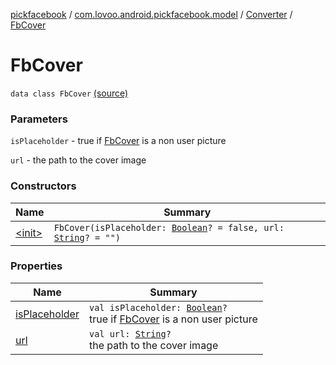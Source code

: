 [pickfacebook](../../../index.md) / [com.lovoo.android.pickfacebook.model](../../index.md) / [Converter](../index.md) / [FbCover](./index.md)

# FbCover

`data class FbCover` [(source)](https://github.com/lovoo/android-pickpic/blob/master/pickfacebook/pickfacebook/src/main/kotlin/com/lovoo/android/pickfacebook/model/Converter.kt#L110)

### Parameters

`isPlaceholder` - true if [FbCover](./index.md) is a non user picture

`url` - the path to the cover image

### Constructors

| Name | Summary |
|---|---|
| [&lt;init&gt;](-init-.md) | `FbCover(isPlaceholder: `[`Boolean`](https://kotlinlang.org/api/latest/jvm/stdlib/kotlin/-boolean/index.html)`? = false, url: `[`String`](https://kotlinlang.org/api/latest/jvm/stdlib/kotlin/-string/index.html)`? = "")` |

### Properties

| Name | Summary |
|---|---|
| [isPlaceholder](is-placeholder.md) | `val isPlaceholder: `[`Boolean`](https://kotlinlang.org/api/latest/jvm/stdlib/kotlin/-boolean/index.html)`?`<br>true if [FbCover](./index.md) is a non user picture |
| [url](url.md) | `val url: `[`String`](https://kotlinlang.org/api/latest/jvm/stdlib/kotlin/-string/index.html)`?`<br>the path to the cover image |
